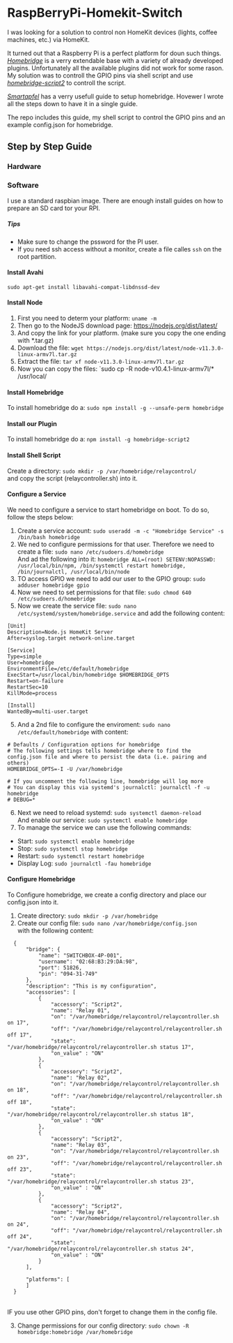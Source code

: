 # RaspBerryPi-Homekit-Switch
I was looking for a solution to control non HomeKit devices (lights, coffee machines, etc.) via HomeKit.

It turned out that a Raspberry Pi is a perfect platform for doun such things.
*[Homebridge](https://github.com/nfarina/homebridge)* is a verry extendable base with a variety of already developed plugins.
Unfortunately all the available plugins did not work for some rason. My solution was to controll the GPIO pins via shell script and use *[homebridge-script2](https://github.com/pponce/homebridge-script2#readme)* to controll the script.

*[Smartapfel](https://smartapfel.de/homebridge/homebridge-installieren/)* has a verry usefull guide to setup homebridge. Hovewer I wrote all the steps down to have it in a single guide.

The repo includes this guide, my shell script to control the GPIO pins and an example config.json for homebridge.

## Step by Step Guide
### Hardware

### Software
I use a standard raspbian image. There are enough install guides on how to prepare an SD card tor your RPI.

##### Tips
 - Make sure to change the pssword for the PI user.
 - If you need ssh access without a monitor, create a file calles `ssh` on the root partition.

#### Install Avahi

`sudo apt-get install libavahi-compat-libdnssd-dev`

#### Install Node

 1. First you need to determ your platform: `uname -m`
 2. Then go to the NodeJS download page: https://nodejs.org/dist/latest/
 3. And copy the link for your platform. (make sure you copy the one ending with *.tar.gz)
 4. Download the file: `wget https://nodejs.org/dist/latest/node-v11.3.0-linux-armv7l.tar.gz`
 5. Extract the file: `tar xf node-v11.3.0-linux-armv7l.tar.gz`
 6. Now you can copy the files: `sudo cp -R node-v10.4.1-linux-armv7l/* /usr/local/

#### Install Homebridge

To install homebridge do a: `sudo npm install -g --unsafe-perm homebridge`

#### Install our Plugin

To install homebridge do a: `npm install -g homebridge-script2`

#### Install Shell Script

Create a directory: `sudo mkdir -p /var/homebridge/relaycontrol/` <BR> and copy the script (relaycontroller.sh) into it.

#### Configure a Service
We need to configure a service to start homebridge on boot. To do so, follow the steps below:

 1. Create a service account: `sudo useradd -m -c "Homebridge Service" -s /bin/bash homebridge`
 2. We ned to configure permissions for that user. Therefore we need to create a file: `sudo nano /etc/sudoers.d/homebridge` <BR> And ad the following into it: `homebridge ALL=(root) SETENV:NOPASSWD: /usr/local/bin/npm, /bin/systemctl restart homebridge, /bin/journalctl, /usr/local/bin/node`
 3. TO access GPIO we need to add our user to the GPIO group: `sudo adduser homebridge gpio`
 3. Now we need to set permissions for that file: `sudo chmod 640 /etc/sudoers.d/homebridge`
 4. Now we create the service file: `sudo nano /etc/systemd/system/homebridge.service` and add the following content:

```
[Unit]
Description=Node.js HomeKit Server
After=syslog.target network-online.target

[Service]
Type=simple
User=homebridge
EnvironmentFile=/etc/default/homebridge
ExecStart=/usr/local/bin/homebridge $HOMEBRIDGE_OPTS
Restart=on-failure
RestartSec=10
KillMode=process

[Install]
WantedBy=multi-user.target
```
 5. And a 2nd file to configure the enviroment: `sudo nano /etc/default/homebridge` with content: <BR>
```
# Defaults / Configuration options for homebridge
# The following settings tells homebridge where to find the config.json file and where to persist the data (i.e. pairing and others)
HOMEBRIDGE_OPTS=-I -U /var/homebridge

# If you uncomment the following line, homebridge will log more
# You can display this via systemd's journalctl: journalctl -f -u homebridge
# DEBUG=*
```

 6. Next we need to reload systemd: `sudo systemctl daemon-reload` <BR> And enable our service: `sudo systemctl enable homebridge`
 7. To manage the service we can use the following commands:
  - Start: `sudo systemctl enable homebridge`
  - Stop: `sudo systemctl stop homebridge` <BR>
  - Restart: `sudo systemctl restart homebridge` <BR>
  - Display Log: `sudo journalctl -fau homebridge`

 #### Configure Homebridge

 To Configure homebridge, we create a config directory and place our config.json into it.

  1. Create directory: `sudo mkdir -p /var/homebridge`
  2. Create our config file: `sudo nano /var/homebridge/config.json` <BR> with the following content:

```
  {
      "bridge": {
          "name": "SWITCHBOX-4P-001",
          "username": "02:68:B3:29:DA:98",
          "port": 51826,
          "pin": "094-31-749"
      },
      "description": "This is my configuration",
      "accessories": [
          {
              "accessory": "Script2",
              "name": "Relay 01",
              "on": "/var/homebridge/relaycontrol/relaycontroller.sh on 17",
              "off": "/var/homebridge/relaycontrol/relaycontroller.sh off 17",
              "state": "/var/homebridge/relaycontrol/relaycontroller.sh status 17",
              "on_value" : "ON"
          },
          {
              "accessory": "Script2",
              "name": "Relay 02",
              "on": "/var/homebridge/relaycontrol/relaycontroller.sh on 18",
              "off": "/var/homebridge/relaycontrol/relaycontroller.sh off 18",
              "state": "/var/homebridge/relaycontrol/relaycontroller.sh status 18",
              "on_value" : "ON"
          },
          {
              "accessory": "Script2",
              "name": "Relay 03",
              "on": "/var/homebridge/relaycontrol/relaycontroller.sh on 23",
              "off": "/var/homebridge/relaycontrol/relaycontroller.sh off 23",
              "state": "/var/homebridge/relaycontrol/relaycontroller.sh status 23",
              "on_value" : "ON"
          },
          {
              "accessory": "Script2",
              "name": "Relay 04",
              "on": "/var/homebridge/relaycontrol/relaycontroller.sh on 24",
              "off": "/var/homebridge/relaycontrol/relaycontroller.sh off 24",
              "state": "/var/homebridge/relaycontrol/relaycontroller.sh status 24",
              "on_value" : "ON"
          }
      ],

      "platforms": [
      ]
  }
  ```
  <BR>
  IF you use other GPIO pins, don't forget to change them in the config file.

  3. Change permissions for our config directory: `sudo chown -R homebridge:homebridge /var/homebridge`
